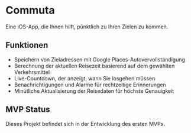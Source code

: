 # Commuta

Eine iOS-App, die Ihnen hilft, pünktlich zu Ihren Zielen zu kommen.

## Funktionen

- Speichern von Zieladressen mit Google Places-Autovervollständigung
- Berechnung der aktuellen Reisezeit basierend auf dem gewählten Verkehrsmittel
- Live-Countdown, der anzeigt, wann Sie losgehen müssen
- Benachrichtigungen und Alarme für rechtzeitige Erinnerungen
- Minütliche Aktualisierung der Reisedaten für höchste Genauigkeit

## MVP Status

Dieses Projekt befindet sich in der Entwicklung des ersten MVPs.